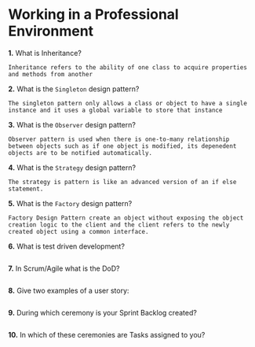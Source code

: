 # Working in a Professional Environment

**1.** What is Inheritance?
<!-- enter you answer in the space below -->
```
Inheritance refers to the ability of one class to acquire properties and methods from another
```
**2.** What is the `Singleton` design pattern?
<!-- enter you answer in the space below -->
```
The singleton pattern only allows a class or object to have a single instance and it uses a global variable to store that instance
```
**3.** What is the `Observer` design pattern?
<!-- enter you answer in the space below -->
```
Observer pattern is used when there is one-to-many relationship between objects such as if one object is modified, its depenedent objects are to be notified automatically.
```
**4.** What is the `Strategy` design pattern?
<!-- enter you answer in the space below -->
```
The strategy is pattern is like an advanced version of an if else statement.
```
**5.** What is the `Factory` design pattern?
<!-- enter you answer in the space below -->
```
Factory Design Pattern create an object without exposing the object creation logic to the client and the client refers to the newly created object using a common interface.
```
**6.** What is test driven development?
<!-- enter you answer in the space below -->
```

```
**7.** In Scrum/Agile what is the DoD?
<!-- enter you answer in the space below -->
```

```
**8.** Give two examples of a user story:
<!-- enter you answer in the space below -->
```

```
**9.** During which ceremony is your Sprint Backlog created?
<!-- enter you answer in the space below -->
```

```
**10.** In which of these ceremonies are Tasks assigned to you?
<!-- enter you answer in the space below -->
```

```